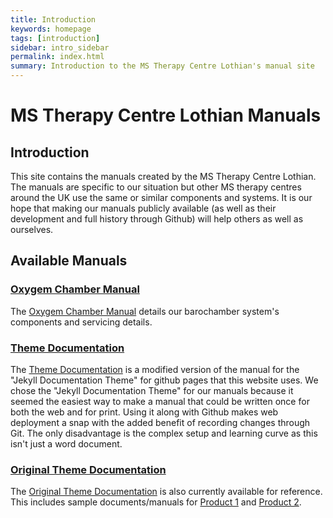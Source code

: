 ```yaml
---
title: Introduction
keywords: homepage
tags: [introduction]
sidebar: intro_sidebar
permalink: index.html
summary: Introduction to the MS Therapy Centre Lothian's manual site
---
```


# MS Therapy Centre Lothian Manuals

## Introduction

This site contains the manuals created by the MS Therapy Centre Lothian.  The manuals are specific to our situation but other MS therapy centres around the UK use the same or similar components and systems.  It is our hope that making our manuals publicly available (as well as their development and full history through Github) will help others as well as ourselves.

## Available Manuals

### [Oxygem Chamber Manual](m4c_introduction.html)

The [Oxygem Chamber Manual](m4c_introduction.html) details our barochamber system's components and servicing details.

### [Theme Documentation](theme_introduction.html)

The [Theme Documentation](theme_introduction.html) is a modified version of the manual for the "Jekyll Documentation Theme" for github pages that this website uses.  We chose the "Jekyll Documentation Theme" for our manuals because it seemed the easiest way to make a manual that could be written once for both the web and for print.  Using it along with Github makes web deployment a snap with the added benefit of recording changes through Git.  The only disadvantage is the complex setup and learning curve as this isn't just a word document.

### [Original Theme Documentation](mydoc_introduction.html)

The [Original Theme Documentation](mydoc_introduction.html) is also currently available for reference.  This includes sample documents/manuals for [Product 1](p1_landing_page.html) and [Product 2](p2_landing_page.html).
